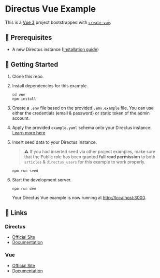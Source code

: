 # Directus Vue Example

This is a [Vue 3](https://v3.vuejs.org) project bootstrapped with [`create-vue`](https://github.com/vuejs/create-vue).

## 📌 Prerequisites

- A new Directus instance ([Installation guide](https://docs.directus.io/getting-started/installation/))

## 🚀 Getting Started

1. Clone this repo.

2. Install dependencies for this example.

   ```shell
   cd vue
   npm install
   ```

3. Create a `.env` file based on the provided `.env.example` file. You can use either the credentials (email & password) or static token of the admin account.

4. Apply the provided `example.yaml` schema onto your Directus instance. [Learn more here](https://docs.directus.io/reference/cli/#applying-a-snapshot)

5. Insert seed data to your Directus instance.

   > ⚠ If you had inserted seed via other project examples, make sure that the Public role has been granted **full read permission** to both `articles` & `directus_users` for this example to work properly.

   ```shell
   npm run seed
   ```

6. Start the development server.

   ```shell
   npm run dev
   ```

   Your Directus Vue example is now running at <http://localhost:3000>.

## 🔗 Links

### Directus

- [Official Site](https://directus.io/)
- [Documentation](https://docs.directus.io/)

### Vue

- [Official Site](https://v3.vuejs.org)
- [Documentation](https://v3.vuejs.org/guide/introduction.html)
